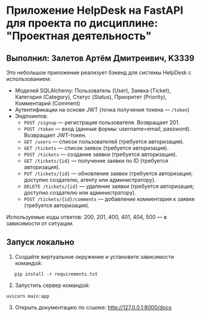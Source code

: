 # Приложение HelpDesk на FastAPI для проекта по дисциплине: "Проектная деятельность"
## Выполнил: Залетов Артём Дмитреивич, K3339

Это небольшое приложение реализует бэкенд для системы HelpDesk с использованием:

- Моделей SQLAlchemy: Пользователь (User), Заявка (Ticket), Категория (Category), Статус (Status), Приоритет (Priority), Комментарий (Comment)
- Аутентификации на основе JWT (точка получения токена — `/token`)
- Эндпоинтов:
  - `POST /signup` — регистрация пользователя. Возвращает 201.
  - `POST /token` — вход (данные формы: username=email, password). Возвращает JWT-токен.
  - `GET /users` — список пользователей (требуется авторизация).
  - `GET /tickets` — список заявок (требуется авторизация).
  - `POST /tickets` — создание заявки (требуется авторизация).
  - `GET /tickets/{id}` — получение заявки по ID (требуется авторизация).
  - `PUT /tickets/{id}` — обновление заявки (требуется авторизация; доступно создателю, агенту или администратору).
  - `DELETE /tickets/{id}` — удаление заявки (требуется авторизация; доступно создателю или администратору).
  - `POST /tickets/{id}/comments` — добавление комментария к заявке (требуется авторизация).

Используемые коды ответов: 200, 201, 400, 401, 404, 500 — в зависимости от ситуации.

## Запуск локально

1. Создайте виртуальное окружение и установите зависимости командой:
```
   pip install -r requirements.txt

```
2. Запустить сервер командой:
```
uvicorn main:app 
```
3. Открыть документацию по ссылке: http://127.0.0.1:8000/docs
